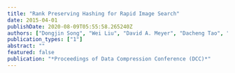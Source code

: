 ```yaml
---
title: "Rank Preserving Hashing for Rapid Image Search"
date: 2015-04-01
publishDate: 2020-08-09T05:55:58.265240Z
authors: ["Dongjin Song", "Wei Liu", "David A. Meyer", "Dacheng Tao", "Rongrong Ji"]
publication_types: ["1"]
abstract: ""
featured: false
publication: "*Proceedings of Data Compression Conference (DCC)*"
---
```


